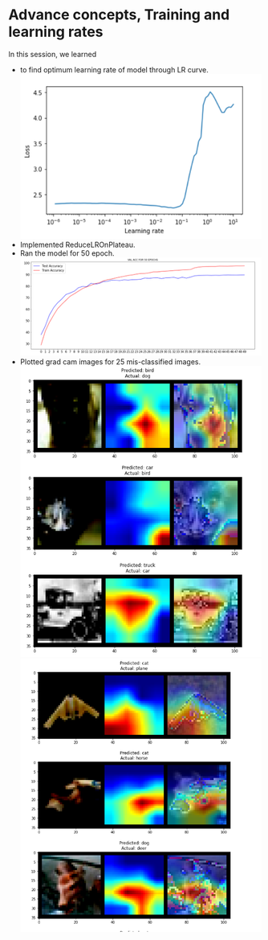 # Advance concepts, Training and learning rates

In this session, we learned 
* to find optimum learning rate of model through LR curve.
![](https://github.com/Noopuragr/EVA4/blob/master/S10/Images/lr.PNG)
* Implemented ReduceLROnPlateau.
* Ran the model for 50 epoch.
![](https://github.com/Noopuragr/EVA4/blob/master/S10/Images/acc.PNG)
* Plotted grad cam images for 25 mis-classified images.
![](https://github.com/Noopuragr/EVA4/blob/master/S10/Images/mis1.PNG)
![](https://github.com/Noopuragr/EVA4/blob/master/S10/Images/mis2.PNG)

